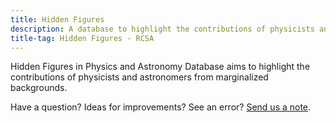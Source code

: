 ```yaml
---
title: Hidden Figures
description: A database to highlight the contributions of physicists and astronomers from marginalized backgrounds.
title-tag: Hidden Figures - RCSA
---
```

Hidden Figures in Physics and Astronomy Database aims to highlight the contributions of physicists and astronomers from marginalized backgrounds.

Have a question? Ideas for improvements? See an error? [Send us a note](mailto:hiddenfigs@googlegroups.com).